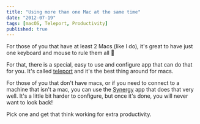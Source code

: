 ```yaml
---
title: "Using more than one Mac at the same time"
date: "2012-07-19"
tags: [macOS, Teleport, Productivity]
published: true
---
```


For those of you that have at least 2 Macs (like I do), it's great to have just
one keyboard and mouse to rule them all 🙂

For that, there is a special, easy to use and configure app that can do that for
you. It's called [teleport](http://www.abyssoft.com/software/teleport/) and it's
the best thing around for macs.

For those of you that don't have macs, or if you need to connect to a machine
that isn't a mac, you can use the [Synergy](http://synergy-foss.org) app that
does that very well. It's a little bit harder to configure, but once it's done,
you will never want to look back!

Pick one and get that think working for extra productivity.
